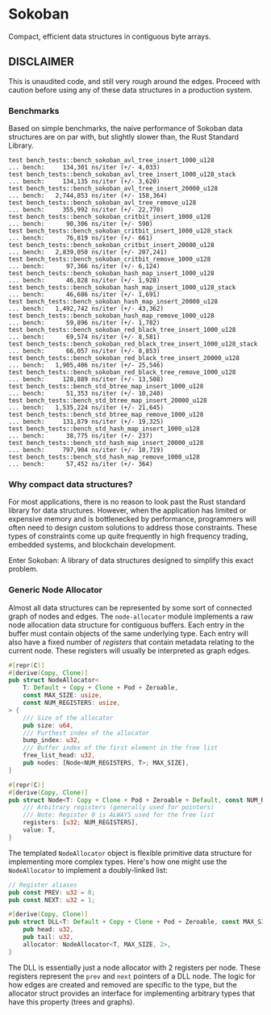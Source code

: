 # Sokoban

Compact, efficient data structures in contiguous byte arrays.

## DISCLAIMER

This is unaudited code, and still very rough around the edges. Proceed with caution before using any of these data structures in a production system.

### Benchmarks

Based on simple benchmarks, the naive performance of Sokoban data structures are on par with, but slightly slower than, the Rust Standard Library.

```
test bench_tests::bench_sokoban_avl_tree_insert_1000_u128             ... bench:     134,301 ns/iter (+/- 4,033)
test bench_tests::bench_sokoban_avl_tree_insert_1000_u128_stack       ... bench:     134,135 ns/iter (+/- 3,620)
test bench_tests::bench_sokoban_avl_tree_insert_20000_u128            ... bench:   2,744,853 ns/iter (+/- 158,364)
test bench_tests::bench_sokoban_avl_tree_remove_u128                  ... bench:     355,992 ns/iter (+/- 22,770)
test bench_tests::bench_sokoban_critbit_insert_1000_u128              ... bench:      90,306 ns/iter (+/- 590)
test bench_tests::bench_sokoban_critbit_insert_1000_u128_stack        ... bench:      76,819 ns/iter (+/- 661)
test bench_tests::bench_sokoban_critbit_insert_20000_u128             ... bench:   2,839,050 ns/iter (+/- 207,241)
test bench_tests::bench_sokoban_critbit_remove_1000_u128              ... bench:      97,366 ns/iter (+/- 6,124)
test bench_tests::bench_sokoban_hash_map_insert_1000_u128             ... bench:      46,828 ns/iter (+/- 1,928)
test bench_tests::bench_sokoban_hash_map_insert_1000_u128_stack       ... bench:      46,686 ns/iter (+/- 1,691)
test bench_tests::bench_sokoban_hash_map_insert_20000_u128            ... bench:   1,492,742 ns/iter (+/- 43,362)
test bench_tests::bench_sokoban_hash_map_remove_1000_u128             ... bench:      59,896 ns/iter (+/- 1,782)
test bench_tests::bench_sokoban_red_black_tree_insert_1000_u128       ... bench:      69,574 ns/iter (+/- 8,581)
test bench_tests::bench_sokoban_red_black_tree_insert_1000_u128_stack ... bench:      66,057 ns/iter (+/- 8,853)
test bench_tests::bench_sokoban_red_black_tree_insert_20000_u128      ... bench:   1,905,406 ns/iter (+/- 25,546)
test bench_tests::bench_sokoban_red_black_tree_remove_1000_u128       ... bench:     128,889 ns/iter (+/- 13,508)
test bench_tests::bench_std_btree_map_insert_1000_u128                ... bench:      51,353 ns/iter (+/- 10,240)
test bench_tests::bench_std_btree_map_insert_20000_u128               ... bench:   1,535,224 ns/iter (+/- 21,645)
test bench_tests::bench_std_btree_map_remove_1000_u128                ... bench:     131,879 ns/iter (+/- 19,325)
test bench_tests::bench_std_hash_map_insert_1000_u128                 ... bench:      38,775 ns/iter (+/- 237)
test bench_tests::bench_std_hash_map_insert_20000_u128                ... bench:     797,904 ns/iter (+/- 10,719)
test bench_tests::bench_std_hash_map_remove_1000_u128                 ... bench:      57,452 ns/iter (+/- 364)
```

### Why compact data structures?

For most applications, there is no reason to look past the Rust standard library for data structures. However, when the application has limited or expensive memory and is bottlenecked by performance, programmers will often need to design custom solutions to address those constraints. These types of constraints come up quite frequently in high frequency trading, embedded systems, and blockchain development.

Enter Sokoban: A library of data structures designed to simplify this exact problem.

### Generic Node Allocator

Almost all data structures can be represented by some sort of connected graph of nodes and edges. The `node-allocator` module implements a raw node allocation data structure for contiguous buffers. Each entry in the buffer must contain objects of the same underlying type. Each entry will also have a fixed number of _registers_ that contain metadata relating to the current node. These registers will usually be interpreted as graph edges.

```rust
#[repr(C)]
#[derive(Copy, Clone)]
pub struct NodeAllocator<
    T: Default + Copy + Clone + Pod + Zeroable,
    const MAX_SIZE: usize,
    const NUM_REGISTERS: usize,
> {
    /// Size of the allocator
    pub size: u64,
    /// Furthest index of the allocator
    bump_index: u32,
    /// Buffer index of the first element in the free list
    free_list_head: u32,
    pub nodes: [Node<NUM_REGISTERS, T>; MAX_SIZE],
}

#[repr(C)]
#[derive(Copy, Clone)]
pub struct Node<T: Copy + Clone + Pod + Zeroable + Default, const NUM_REGISTERS: usize> {
    /// Arbitrary registers (generally used for pointers)
    /// Note: Register 0 is ALWAYS used for the free list
    registers: [u32; NUM_REGISTERS],
    value: T,
}
```

The templated `NodeAllocator` object is flexible primitive data structure for implementing more complex types. Here's how one might use the `NodeAllocator` to implement a doubly-linked list:

```rust
// Register aliases
pub const PREV: u32 = 0;
pub const NEXT: u32 = 1;

#[derive(Copy, Clone)]
pub struct DLL<T: Default + Copy + Clone + Pod + Zeroable, const MAX_SIZE: usize> {
    pub head: u32,
    pub tail: u32,
    allocator: NodeAllocator<T, MAX_SIZE, 2>,
}
```

The DLL is essentially just a node allocator with 2 registers per node. These registers represent the `prev` and `next` pointers of a DLL node. The logic for how edges are created and removed are specific to the type, but the allocator struct provides an interface for implementing arbitrary types that have this property (trees and graphs).

